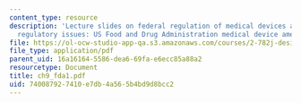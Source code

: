 ```yaml
---
content_type: resource
description: 'Lecture slides on federal regulation of medical devices and federal
  regulatory issues: US Food and Drug Administration medical device amendments.'
file: https://ol-ocw-studio-app-qa.s3.amazonaws.com/courses/2-782j-design-of-medical-devices-and-implants-spring-2006/740087927410e7db4a565b4bd9d8bcc2_ch9_fda1.pdf
file_type: application/pdf
parent_uid: 16a16164-5586-dea6-69fa-e6ecc85a88a2
resourcetype: Document
title: ch9_fda1.pdf
uid: 74008792-7410-e7db-4a56-5b4bd9d8bcc2
---
```

